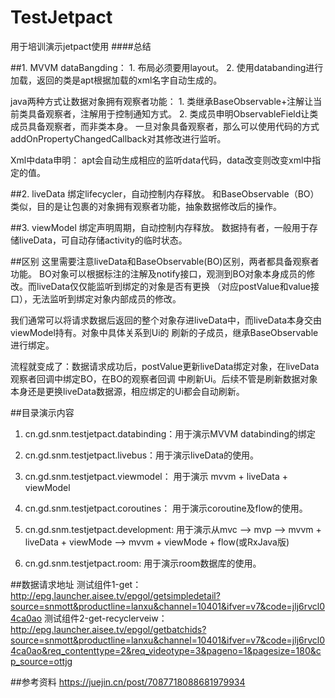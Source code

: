 # TestJetpact
 用于培训演示jetpact使用
####总结

##1. MVVM
   dataBangding：
    1. 布局必须要用layout。
    2. 使用databanding进行加载，返回的类是apt根据加载的xml名字自动生成的。

   java两种方式让数据对象拥有观察者功能：
    1. 类继承BaseObservable+注解让当前类具备观察者，注解用于控制通知方式。
    2. 类成员申明ObservableField让类成员具备观察者，而非类本身。
    一旦对象具备观察者，那么可以使用代码的方式addOnPropertyChangedCallback对其修改进行监听。

   Xml中data申明：
    apt会自动生成相应的监听data代码，data改变则改变xml中指定的值。


##2. liveData
   绑定lifecycler，自动控制内存释放。
   和BaseObservable（BO）类似，目的是让包裹的对象拥有观察者功能，抽象数据修改后的操作。
   

##3. viewModel
   绑定声明周期，自动控制内存释放。
   数据持有者，一般用于存储liveData，可自动存储activity的临时状态。

##区别
   这里需要注意liveData和BaseObservable(BO)区别，两者都具备观察者功能。
   BO对象可以根据标注的注解及notify接口，观测到BO对象本身成员的修改。而liveData仅仅能监听到绑定的对象是否有更换
   （对应postValue和value接口），无法监听到绑定对象内部成员的修改。

   我们通常可以将请求数据后返回的整个对象存进liveData中，而liveData本身交由viewModel持有。对象中具体关系到Ui的
   刷新的子成员，继承BaseObservable进行绑定。

   流程就变成了：数据请求成功后，postValue更新liveData绑定对象，在liveData观察者回调中绑定BO，在BO的观察者回调
   中刷新Ui。后续不管是刷新数据对象本身还是更换liveData数据源，相应绑定的Ui都会自动刷新。
   

##目录演示内容
1. cn.gd.snm.testjetpact.databinding：用于演示MVVM databinding的绑定
2. cn.gd.snm.testjetpact.livebus：用于演示liveData的使用。
3. cn.gd.snm.testjetpact.viewmodel： 用于演示 mvvm + liveData + viewModel
4. cn.gd.snm.testjetpact.coroutines： 用于演示coroutine及flow的使用。
5. cn.gd.snm.testjetpact.development: 
   用于演示从mvc --> mvp --> mvvm + liveData + viewMode --> mvvm + viewMode + flow(或RxJava版)
   
6. cn.gd.snm.testjetpact.room: 用于演示room数据库的使用。


##数据请求地址
测试组件1-get：http://epg.launcher.aisee.tv/epgol/getsimpledetail?source=snmott&productline=lanxu&channel=10401&ifver=v7&code=jlj6rvcl04ca0ao
测试组件2-get-recyclerveiw：http://epg.launcher.aisee.tv/epgol/getbatchids?source=snmott&productline=lanxu&channel=10401&ifver=v7&code=jlj6rvcl04ca0ao&req_contenttype=2&req_videotype=3&pageno=1&pagesize=180&cp_source=ottjg

##参考资料
https://juejin.cn/post/7087718088681979934